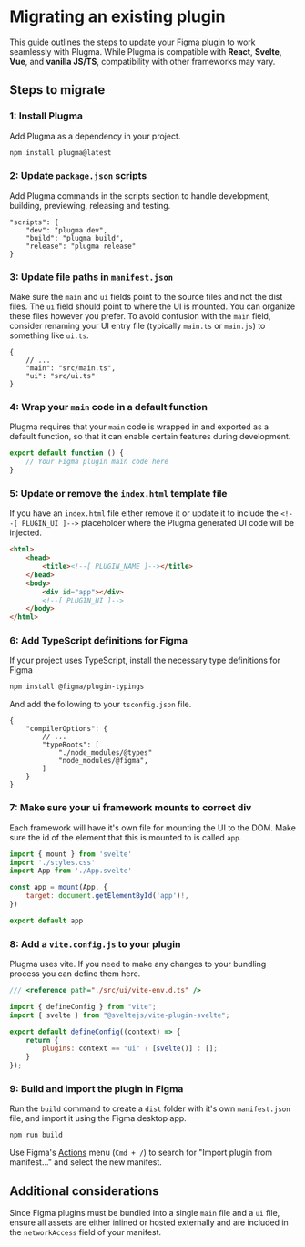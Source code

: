 # Migrating an existing plugin

This guide outlines the steps to update your Figma plugin to work seamlessly with Plugma. While Plugma is compatible with **React**, **Svelte**, **Vue**, and **vanilla JS/TS**, compatibility with other frameworks may vary.

## Steps to migrate

### 1: Install Plugma

Add Plugma as a dependency in your project.

```bash
npm install plugma@latest
```

### 2: Update `package.json` scripts

Add Plugma commands in the scripts section to handle development, building, previewing, releasing and testing.

```jsonc
"scripts": {
    "dev": "plugma dev",
    "build": "plugma build",
    "release": "plugma release"
}
```

### 3: Update file paths in `manifest.json`

Make sure the `main` and `ui` fields point to the source files and not the dist files. The `ui` field should point to where the UI is mounted. You can organize these files however you prefer. To avoid confusion with the `main` field, consider renaming your UI entry file (typically `main.ts` or `main.js`) to something like `ui.ts`.

```jsonc
{
	// ...
	"main": "src/main.ts",
	"ui": "src/ui.ts"
}
```

### 4: Wrap your `main` code in a default function

Plugma requires that your `main` code is wrapped in and exported as a default function, so that it can enable certain features during development.

```js
export default function () {
	// Your Figma plugin main code here
}
```

### 5: Update or remove the `index.html` template file

If you have an `index.html` file either remove it or update it to include the `<!--[ PLUGIN_UI ]-->` placeholder where the Plugma generated UI code will be injected.

```html
<html>
	<head>
		<title><!--[ PLUGIN_NAME ]--></title>
	</head>
	<body>
		<div id="app"></div>
		<!--[ PLUGIN_UI ]-->
	</body>
</html>
```

### 6: Add TypeScript definitions for Figma

If your project uses TypeScript, install the necessary type definitions for Figma

```bash
npm install @figma/plugin-typings
```

And add the following to your `tsconfig.json` file.

```jsonc
{
	"compilerOptions": {
        // ...
		"typeRoots": [
            "./node_modules/@types"
            "node_modules/@figma",
        ]
	}
}
```

### 7: Make sure your ui framework mounts to correct div

Each framework will have it's own file for mounting the UI to the DOM. Make sure the id of the element that this is mounted to is called `app`.

```js
import { mount } from 'svelte'
import './styles.css'
import App from './App.svelte'

const app = mount(App, {
	target: document.getElementById('app')!,
})

export default app
```

### 8: Add a `vite.config.js` to your plugin

Plugma uses vite. If you need to make any changes to your bundling process you can define them here.

```js
/// <reference path="./src/ui/vite-env.d.ts" />

import { defineConfig } from "vite";
import { svelte } from "@sveltejs/vite-plugin-svelte";

export default defineConfig((context) => {
	return {
		plugins: context == "ui" ? [svelte()] : [];
	}
});
```

### 9: Build and import the plugin in Figma

Run the `build` command to create a `dist` folder with it's own `manifest.json` file, and import it using the Figma desktop app.

```bash
npm run build
```

Use Figma's [Actions](https://help.figma.com/hc/en-us/articles/23570416033943-Use-the-actions-menu-in-Figma-Design) menu (`Cmd + /`) to search for "Import plugin from manifest..." and select the new manifest.

## Additional considerations

Since Figma plugins must be bundled into a single `main` file and a `ui` file, ensure all assets are either inlined or hosted externally and are included in the `networkAccess` field of your manifest.
